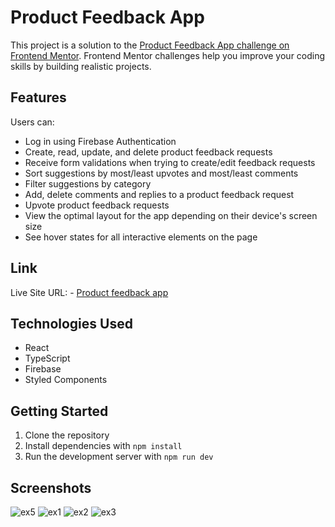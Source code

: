# Product Feedback App

This project is a solution to the [Product Feedback App challenge on Frontend Mentor](https://www.frontendmentor.io/challenges/product-feedback-app-wbvUYqjR6). Frontend Mentor challenges help you improve your coding skills by building realistic projects.

## Features

Users can:

- Log in using Firebase Authentication
- Create, read, update, and delete product feedback requests
- Receive form validations when trying to create/edit feedback requests
- Sort suggestions by most/least upvotes and most/least comments
- Filter suggestions by category
- Add, delete comments and replies to a product feedback request
- Upvote product feedback requests
- View the optimal layout for the app depending on their device's screen size
- See hover states for all interactive elements on the page

## Link
Live Site URL: - [Product feedback app](https://product-feedback-app-sh.netlify.app/)

## Technologies Used

- React
- TypeScript
- Firebase
- Styled Components

## Getting Started

1. Clone the repository
2. Install dependencies with `npm install`
3. Run the development server with `npm run dev`

## Screenshots

![ex5](https://github.com/user-attachments/assets/02783bdb-8dac-46ec-b272-7e2ed0c345e0)
![ex1](https://github.com/user-attachments/assets/4720a987-062e-4f69-8f21-df66b320a57c)
![ex2](https://github.com/user-attachments/assets/6ee88520-e958-4bd1-a6fe-aec24950b4e0)
![ex3](https://github.com/user-attachments/assets/9c13f68c-0bd6-4741-997b-e11d4a4a9dc2)

